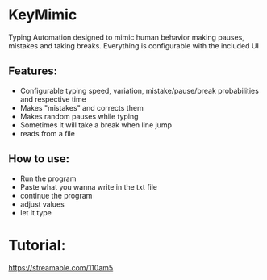 # KeyMimic
Typing Automation designed to mimic human behavior making pauses, mistakes and taking breaks. Everything is configurable with the included UI

## Features:
- Configurable typing speed, variation, mistake/pause/break probabilities and respective time
- Makes "mistakes" and corrects them
- Makes random pauses while typing
- Sometimes it will take a break when line jump
- reads from a file

## How to use:
- Run the program
- Paste what you wanna write in the txt file
- continue the program
- adjust values
- let it type

# Tutorial:
https://streamable.com/110am5
